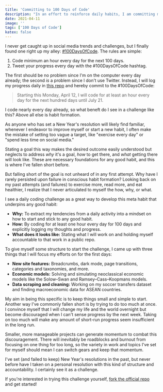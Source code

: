 ```yaml
---
title: 'Committing to 100 Days of Code'
description: "In an effort to reinforce daily habits, I am committing myself to the #100DaysOfCode challenge. I'll outline what I hope to achieve throughout this challenge and how."
date: 2021-04-11
image: ''
tags: ['100 Days of Code']
katex: false
---
```


I never get caught up in social media trends and challenges, but I finally found one right up my alley: [#100DaysOfCode](https://www.100daysofcode.com/).
The rules are simple:

1. Code minimum an hour every day for the next 100 days.
2. Tweet your progress every day with the #100DaysOfCode hashtag.

The first should be no problem since I'm on the computer every day already; the second _is_ a problem since I don't use Twitter.
Instead, I will log my progress daily in [this repo](https://github.com/emordonez/100-days-of-code) and hereby commit to the #100DaysOfCode:

> Starting this Monday, April 12, I will code for at least an hour every day for the next hundred days until July 21.

<horizontal-rule></horizontal-rule>

I code nearly every day already, so what beneft do I see in a challenge like this?
Above all else is habit formation.

As anyone who has set a New Year's resolution will likely find familiar, whenever I endeavor to improve myself or start a new habit, I often make the mistake of setting too vague a target, like "exercise every day" or "spend less time on social media."

Stating a goal this way makes the desired outcome easily understood but neglects to address _why_ it's a goal, _how_ to get there, and _what_ getting there will look like.
These are necessary foundations for any good habit, and this is where I've fallen short before.

But falling short of the goal is not unheard of in any first attempt.
Why have I rarely persisted upon failure in conscious habit formation?
Looking back on my past attempts (and failures) to exercise more, read more, and eat healthier, I realize that I never articulated to myself the how, why, or what.

<v-img src="2021/04/qoobee-trying-upon-failure.jpg" caption="Failure should just be a part of the process, not the final result."></v-img>

I see a daily coding challenge as a great way to develop this meta habit that underpins any good habit:

- **Why:** To extract my tendencies from a daily activity into a mindset on how to start and stick to any good habit.
- **How:** By coding for at least one hour every day for 100 days and explicitly logging my thoughts and progress.
- **What does it looks like:** Stating what I will work on and holding myself accountable to that work in a public repo.

<horizontal-rule></horizontal-rule>

To give myself some structure to start the challenge, I came up with three things that I will focus my efforts on for the first days:

- **New site features:** Breadcrumbs, dark mode, page transitions, categories and taxonomies, and more.
- **Economic models:** Solving and simulating neoclassical economic models like the Solow&ndash;Swan and Ramsey&ndash;Cass&ndash;Koopmans models.
- **Data scraping and cleaning:** Working on my soccer transfers dataset and finding macroeconomic data for ASEAN countries.

My aim in being this specific is to keep things small and simple to start.
Another way I've commonly fallen short is by trying to do too much at once.
I convince myself that I will change my life and the world overnight but become discouraged when I can't sense progress by the next week.
Taking on too much will make any amount of short-run progress seem insufficient in the long run.

Smaller, more manageable projects can generate momentum to combat this discouragement.
There will inevitably be roadblocks and burnout from focusing on one thing for too long, so the variety in work and topics I've set for myself should mean I can switch gears and keep that momentum.

<horizontal-rule></horizontal-rule>

I've set (and failed to keep) New Year's resolutions in the past, but never before have I taken on a personal resolution with this kind of structure and accountability.
I certainly see it as a challenge.

If you're interested in trying this challenge yourself, [fork the official repo](https://github.com/kallaway/100-days-of-code) and get started!
